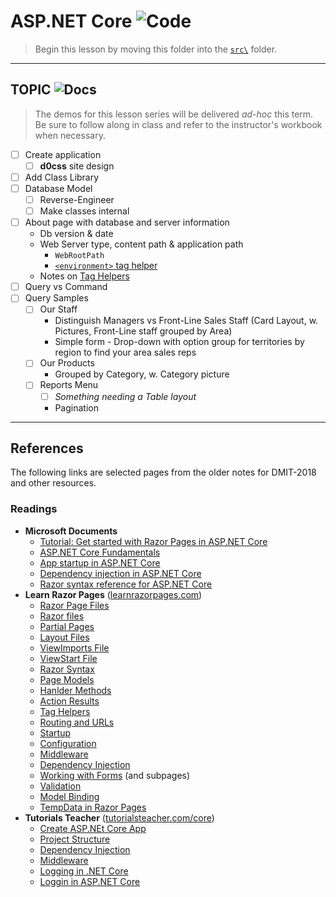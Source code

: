 # ASP.NET Core ![Code](https://img.shields.io/badge/Code%20Status-Demo-blueviolet?logo=Visual%20Studio%20Code&labelColor=indigo)

> Begin this lesson by moving this folder into the [`src\`](../../src/) folder.

----

## TOPIC ![Docs](https://img.shields.io/badge/Documentation%20Status-~10%25%20Minimal%20Outline-lightgrey?logo=Read%20the%20Docs)

> The demos for this lesson series will be delivered *ad-hoc* this term. Be sure to follow along in class and refer to the instructor's workbook when necessary.

- [ ] Create application
  - [ ] **d0css** site design
- [ ] Add Class Library
- [ ] Database Model
  - [ ] Reverse-Engineer
  - [ ] Make classes internal
- [ ] About page with database and server information
  - Db version & date
  - Web Server type, content path & application path
    - `WebRootPath`
    - [`<environment>` tag helper](https://docs.microsoft.com/en-us/aspnet/core/mvc/views/tag-helpers/built-in/environment-tag-helper?view=aspnetcore-5.0)
  - Notes on [Tag Helpers](https://docs.microsoft.com/en-us/aspnet/core/mvc/views/tag-helpers/built-in/?view=aspnetcore-5.0)
- [ ] Query vs Command
- [ ] Query Samples
  - [ ] Our Staff
    - Distinguish Managers vs Front-Line Sales Staff (Card Layout, w. Pictures, Front-Line staff grouped by Area)
    - Simple form - Drop-down with option group for territories by region to find your area sales reps
  - [ ] Our Products
    - Grouped by Category, w. Category picture
  - [ ] Reports Menu
    - [ ] *Something needing a Table layout*
    - Pagination

----

## References

The following links are selected pages from the older notes for DMIT-2018 and other resources.

### Readings

- **Microsoft Documents**
  - [Tutorial: Get started with Razor Pages in ASP.NET Core](https://docs.microsoft.com/en-us/aspnet/core/tutorials/razor-pages/razor-pages-start?view=aspnetcore-5.0&tabs=visual-studio)
  - [ASP.NET Core Fundamentals](https://docs.microsoft.com/en-us/aspnet/core/fundamentals/?view=aspnetcore-5.0&tabs=windows)
  - [App startup in ASP.NET Core](https://docs.microsoft.com/en-us/aspnet/core/fundamentals/startup?view=aspnetcore-5.0)
  - [Dependency injection in ASP.NET Core](https://docs.microsoft.com/en-us/aspnet/core/fundamentals/dependency-injection?view=aspnetcore-5.0)
  - [Razor syntax reference for ASP.NET Core](https://docs.microsoft.com/en-us/aspnet/core/mvc/views/razor?view=aspnetcore-5.0)
- **Learn Razor Pages** ([learnrazorpages.com](https://www.learnrazorpages.com/))
  - [Razor Page Files](https://www.learnrazorpages.com/razor-pages)
  - [Razor files](https://www.learnrazorpages.com/razor-pages/files/)
  - [Partial Pages](https://www.learnrazorpages.com/razor-pages/partial-pages)
  - [Layout Files](https://www.learnrazorpages.com/razor-pages/files/layout)
  - [ViewImports File](https://www.learnrazorpages.com/razor-pages/files/viewimports)
  - [ViewStart File](https://www.learnrazorpages.com/razor-pages/files/viewstart)
  - [Razor Syntax](https://www.learnrazorpages.com/razor-syntax)
  - [Page Models](https://www.learnrazorpages.com/razor-pages/pagemodel)
  - [Hanlder Methods](https://www.learnrazorpages.com/razor-pages/handler-methods)
  - [Action Results](https://www.learnrazorpages.com/razor-pages/action-results)
  - [Tag Helpers](https://www.learnrazorpages.com/razor-pages/tag-helpers/)
  - [Routing and URLs](https://www.learnrazorpages.com/razor-pages/routing)
  - [Startup](https://www.learnrazorpages.com/startup)
  - [Configuration](https://www.learnrazorpages.com/configuration)
  - [Middleware](https://www.learnrazorpages.com/configuration)
  - [Dependency Injection](https://www.learnrazorpages.com/advanced/dependency-injection)
  - [Working with Forms](https://www.learnrazorpages.com/razor-pages/forms) (and subpages)
  - [Validation](https://www.learnrazorpages.com/razor-pages/validation)
  - [Model Binding](https://www.learnrazorpages.com/razor-pages/model-binding)
  - [TempData in Razor Pages](https://www.learnrazorpages.com/razor-pages/tempdata)
- **Tutorials Teacher** ([tutorialsteacher.com/core](https://www.tutorialsteacher.com/core))
  - [Create ASP.NEt Core App](https://www.tutorialsteacher.com/core/first-aspnet-core-application)
  - [Project Structure](https://www.tutorialsteacher.com/core/aspnet-core-application-project-structure)
  - [Dependency Injection](https://www.tutorialsteacher.com/core/dependency-injection-in-aspnet-core)
  - [Middleware](https://www.tutorialsteacher.com/core/aspnet-core-middleware)
  - [Logging in .NET Core](https://www.tutorialsteacher.com/core/fundamentals-of-logging-in-dotnet-core)
  - [Loggin in ASP.NET Core](https://www.tutorialsteacher.com/core/aspnet-core-logging)

